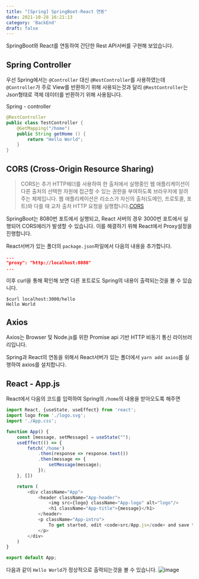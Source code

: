 ```yaml
---
title: "[Spring] SpringBoot-React 연동"
date: 2021-10-28 16:21:13
category: 'BackEnd'
draft: false
---
```



SpringBoot와 React를 연동하여 간단한 Rest API서버를 구현해 보았습니다. 

## Spring Controller
우선 Spring에서는 `@Controller` 대신 `@RestController`를 사용하였는데 `@Controller`가 주로 View를 반환하기 위해 사용되는것과 달리 `@RestController`는 Json형태로 객체 데이터를 반환하기 위해 사용됩니다.

Spring - controller
```java
@RestController
public class TestController {
    @GetMapping("/home")
    public String getHome () {
        return "Hello World";
    }
}
```

## CORS (Cross-Origin Resource Sharing)

>CORS는 추가 HTTP헤더를 사용하여 한 출처에서 실행중인 웹 애플리케이션이 다른 출처의 선택한 자원에 접근할 수 있는 권한을 부여하도록 브라우저에 알려주는 체제입니다. 웹 애플리케이션은 리소스가 자신의 출처(도메인, 프로토콜, 포트)와 다를 때 교차 출처 HTTP 요청을 실행합니다.[CORS](https://developer.mozilla.org/ko/docs/Web/HTTP/CORS)

SpringBoot는 8080번 포트에서 실행되고, React 서버의 경우 3000번 포트에서 실행되어 CORS에러가 발생할 수 있습니다. 이를 해결하기 위해 React에서 Proxy설정을 진행합니다.

React서버가 있는 폴더의 `package.json`파일에서 다음의 내용을 추가합니다.
```json
...
"proxy": "http://localhost:8080"
...
```

이후 curl을 통해 확인해 보면 다른 포트로도 Spring의 내용이 출력되는것을 볼 수 있습니다.
```
$curl localhost:3000/hello
Hello World
```

## Axios 
Axios는 Browser 및 Node.js를 위한 Promise api 기반 HTTP 비동기 통신 라이브러리입니다.

Spring과 React의 연동을 위해서 React서버가 있는 폴더에서 `yarn add axios`를 실행하여 axios를 설치합니다.

## React - App.js

React에서 다음의 코드를 입력하여 Spring의 `/home`의 내용을 받아오도록 해주면

```js
import React, {useState, useEffect} from 'react';
import logo from './logo.svg';
import './App.css';

function App() {
    const [message, setMessage] = useState("");
    useEffect(() => {
        fetch('/home')
            .then(response => response.text())
            .then(message => {
                setMessage(message);
            });
    }, [])

    return (
        <div className="App">
            <header className="App-header">
                <img src={logo} className="App-logo" alt="logo"/>
                <h1 className="App-title">{message}</h1>
            </header>
            <p className="App-intro">
                To get started, edit <code>src/App.js</code> and save to reload.
            </p>
        </div>
    )
}

export default App;
```

다음과 같이 `Hello World`가 정상적으로 출력되는것을 볼 수 있습니다.
![image](https://user-images.githubusercontent.com/28651727/139222645-46d2cfc9-9ef4-4a55-a1b0-df7adc2c0feb.png)
